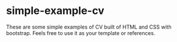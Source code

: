 # simple-example-cv
These are some simple examples of CV built of HTML and CSS with bootstrap.
Feels free to use it as your template or references.
